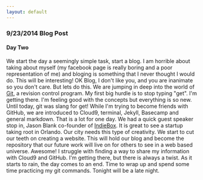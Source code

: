 ```yaml
---
layout: default
---
```

### **9/23/2014 Blog Post**

#### Day Two

We start the day a seemingly simple task, start a blog. I am horrible about taking about myself (my facebook page is really boring and a poor representation of me) and bloging is something that I never thought I would do. This will be interesting!  OK Blog, I don't like you, and you are inanimate so you don't care. But lets do this. 
We are jumping in deep into the world of [Git](http://en.wikipedia.org/wiki/Git_(software)), a revision control program. My first big hurdle is to stop typing "get". I'm getting there. I'm feeling good with the concepts but everything is so new. Until today, git was slang for get!  While I'm trying to become friends with GitHub, we are introduced to Cloud9, terminal, Jekyll, Basecamp and general markdown. That is a lot for one day. 
We had a quick guest speaker stop in, Jason Blank co-founder of [IndieBox](https://www.theindiebox.com/about/). It is great to see a startup taking root in Orlando. Our city needs this type of creativity. 
We start to cut our teeth on creating a website. This will hold our blog and become the repository that our future work will live on for others to see in a web based universe. Awesome! 
I struggle with finding a way to share my information with Cloud9 and GitHub. I'm getting there, but there is always a twist. As it starts to rain, the day comes to an end. Time to wrap up and spend some time practicing my git commands. Tonight will be a late night. 
